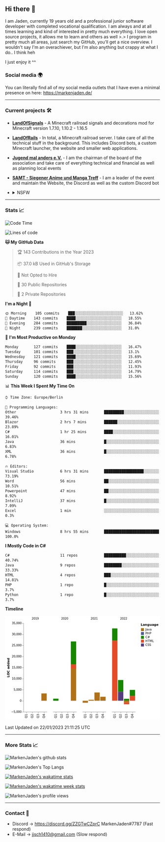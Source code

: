 ## Hi there 👋
I am Jaden, currently 19 years old and a professional junior software developer with completed vocational qualification. I am always and at all times learning and kind of interested in pretty much everything. I love open source projects, it allows me to learn and others as well >.>
I program in pretty much all areas, just search my GitHub, you'll get a nice overview.
I wouldn't say I'm an overachiever, but I'm also anything but crappy at what I do.. I think heh

I just enjoy it ^^

### Social media 🌍

You can literally find all of my social media outlets that I have even a minimal presence on here: https://markenjaden.de/

---

### Current projects 🛠

* [**LandOfSignals**](https://github.com/LandOfRails/LandOfSignals) - A Minecraft railroad signals and decorations mod for Minecraft version 1.7.10, 1.10.2 - 1.16.5
* [**LandOfRails**](https://github.com/LandOfRails) - In total, a Minecraft railroad server. I take care of all the technical stuff in the background. This includes Discord bots, a custom Minecraft launcher, the website and smaller web applications.
* [**Jugend mal anders e.V.**](https://jugendmalanders.de/) - I am the chairman of the board of the association and take care of everything technical and financial as well as planning local events
* [**SAMT - Siegener Anime und Manga Treff**](https://github.com/Siegener-Anime-und-Manga-Treff-SAMT) - I am a leader of the event and maintain the Website, the Discord as well as the custom Discord bot
* <details> 
  <summary>NSFW</summary>
  
  [**Nekos**](https://github.com/MarkenJaden/Nekos) - Website providing you with random lewd neko pics
  
</details>

---

### Stats 📈

<!--START_SECTION:waka-->
![Code Time](http://img.shields.io/badge/Code%20Time-1%2C040%20hrs%2019%20mins-blue)

![Lines of code](https://img.shields.io/badge/From%20Hello%20World%20I%27ve%20Written-82%20Thousand%20lines%20of%20code-blue)

**🐱 My GitHub Data** 

> 🏆 143 Contributions in the Year 2023
 > 
> 📦 37.0 kB Used in GitHub's Storage 
 > 
> 🚫 Not Opted to Hire
 > 
> 📜 30 Public Repositories 
 > 
> 🔑 2 Private Repositories  
 > 
**I'm a Night 🦉** 

```text
🌞 Morning    105 commits    ███░░░░░░░░░░░░░░░░░░░░░░   13.62% 
🌆 Daytime    143 commits    ████░░░░░░░░░░░░░░░░░░░░░   18.55% 
🌃 Evening    284 commits    █████████░░░░░░░░░░░░░░░░   36.84% 
🌙 Night      239 commits    ███████░░░░░░░░░░░░░░░░░░   31.0%

```
📅 **I'm Most Productive on Monday** 

```text
Monday       127 commits    ████░░░░░░░░░░░░░░░░░░░░░   16.47% 
Tuesday      101 commits    ███░░░░░░░░░░░░░░░░░░░░░░   13.1% 
Wednesday    121 commits    ████░░░░░░░░░░░░░░░░░░░░░   15.69% 
Thursday     96 commits     ███░░░░░░░░░░░░░░░░░░░░░░   12.45% 
Friday       92 commits     ███░░░░░░░░░░░░░░░░░░░░░░   11.93% 
Saturday     114 commits    ███░░░░░░░░░░░░░░░░░░░░░░   14.79% 
Sunday       120 commits    ████░░░░░░░░░░░░░░░░░░░░░   15.56%

```


📊 **This Week I Spent My Time On** 

```text
⌚︎ Time Zone: Europe/Berlin

💬 Programming Languages: 
Other                    3 hrs 31 mins       █████████░░░░░░░░░░░░░░░░   39.46% 
Blazor                   2 hrs 7 mins        ██████░░░░░░░░░░░░░░░░░░░   23.89% 
C#                       1 hr 25 mins        ████░░░░░░░░░░░░░░░░░░░░░   16.01% 
Java                     36 mins             █░░░░░░░░░░░░░░░░░░░░░░░░   6.83% 
XML                      36 mins             █░░░░░░░░░░░░░░░░░░░░░░░░   6.78%

🔥 Editors: 
Visual Studio            6 hrs 31 mins       ██████████████████░░░░░░░   73.19% 
Word                     56 mins             ██░░░░░░░░░░░░░░░░░░░░░░░   10.51% 
Powerpoint               47 mins             ██░░░░░░░░░░░░░░░░░░░░░░░   8.92% 
IntelliJ                 37 mins             █░░░░░░░░░░░░░░░░░░░░░░░░   7.09% 
Excel                    1 min               ░░░░░░░░░░░░░░░░░░░░░░░░░   0.3%

💻 Operating System: 
Windows                  8 hrs 55 mins       █████████████████████████   100.0%

```

**I Mostly Code in C#** 

```text
C#                       11 repos            ██████████░░░░░░░░░░░░░░░   40.74% 
Java                     9 repos             ████████░░░░░░░░░░░░░░░░░   33.33% 
HTML                     4 repos             ███░░░░░░░░░░░░░░░░░░░░░░   14.81% 
PHP                      1 repo              █░░░░░░░░░░░░░░░░░░░░░░░░   3.7% 
Python                   1 repo              █░░░░░░░░░░░░░░░░░░░░░░░░   3.7%

```


**Timeline**

![Chart not found](https://raw.githubusercontent.com/MarkenJaden/MarkenJaden/main/charts/bar_graph.png) 


 Last Updated on 22/01/2023 21:11:25 UTC
<!--END_SECTION:waka-->

---

### More Stats 📈

![MarkenJaden's github stats](https://github-readme-stats.vercel.app/api?username=MarkenJaden&count_private=true&show_icons=true&theme=radical)

![MarkenJaden's Top Langs](https://github-readme-stats.vercel.app/api/top-langs/?username=MarkenJaden&theme=radical)

[![MarkenJaden's wakatime stats](https://github-readme-stats.vercel.app/api/wakatime?username=MarkenJaden&theme=radical)](https://wakatime.com/@17f322c9-222a-48b4-9e15-983c41f7aed4)

[![MarkenJaden's wakatime week stats](https://wakatime.com/badge/user/17f322c9-222a-48b4-9e15-983c41f7aed4.svg)](https://wakatime.com/@17f322c9-222a-48b4-9e15-983c41f7aed4)

<!--[![MarkenJaden's Codewars stats](https://www.codewars.com/users/MarkenJaden/badges/large)](https://www.codewars.com/users/MarkenJaden)-->

![MarkenJaden's profile views](https://komarev.com/ghpvc/?username=MarkenJaden)

---

### Contact 💌

* Discord -> https://discord.gg/ZZGTwCZprC MarkenJaden#7787 (Fast respond)
* E-Mail -> jjsch1410@gmail.com (Slow respond)



<!--
**MarkenJaden/MarkenJaden** is a ✨ _special_ ✨ repository because its `README.md` (this file) appears on your GitHub profile.

Here are some ideas to get you started:

- 🔭 I’m currently working on ...
- 🌱 I’m currently learning ...
- 👯 I’m looking to collaborate on ...
- 🤔 I’m looking for help with ...
- 💬 Ask me about ...
- 📫 How to reach me: ...
- 😄 Pronouns: ...
- ⚡ Fun fact: ...
-->
